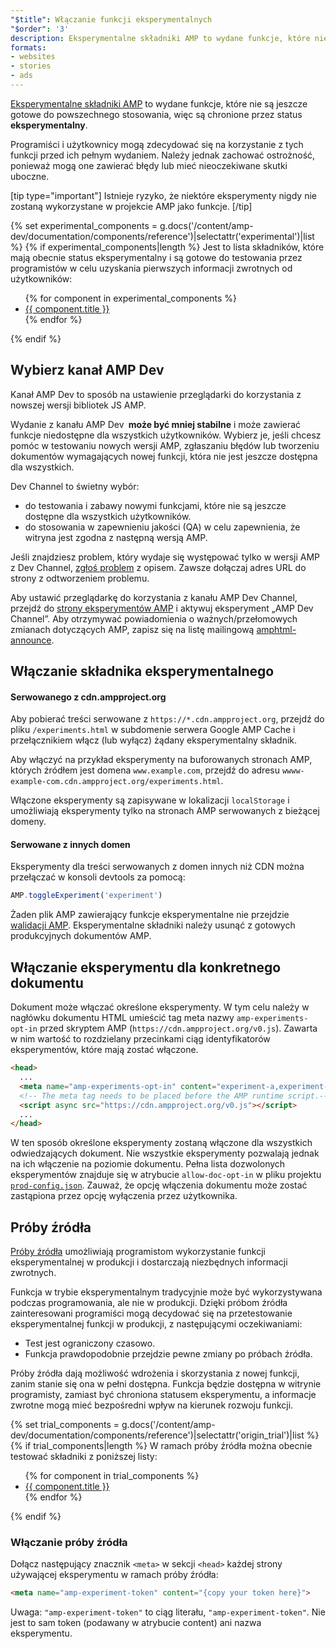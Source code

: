 ```yaml
---
"$title": Włączanie funkcji eksperymentalnych
"$order": '3'
description: Eksperymentalne składniki AMP to wydane funkcje, które nie są jeszcze gotowe do powszechnego stosowania, więc są chronione przez status eksperymentalny.
formats:
- websites
- stories
- ads
---
```


[Eksperymentalne składniki AMP](https://github.com/ampproject/amphtml/tree/master/tools/experiments) to wydane funkcje, które nie są jeszcze gotowe do powszechnego stosowania, więc są chronione przez status **eksperymentalny**.

Programiści i użytkownicy mogą zdecydować się na korzystanie z tych funkcji przed ich pełnym wydaniem. Należy jednak zachować ostrożność, ponieważ mogą one zawierać błędy lub mieć nieoczekiwane skutki uboczne.

[tip type="important"] Istnieje ryzyko, że niektóre eksperymenty nigdy nie zostaną wykorzystane w projekcie AMP jako funkcje. [/tip]

{% set experimental_components = g.docs('/content/amp-dev/documentation/components/reference')|selectattr('experimental')|list %} {% if experimental_components|length %} Jest to lista składników, które mają obecnie status eksperymentalny i są gotowe do testowania przez programistów w celu uzyskania pierwszych informacji zwrotnych od użytkowników:

<ul> {% for component in experimental_components %}   <li><a href="%7B%7B%20component.url.path%20%7D%7D">{{ component.title }}</a></li> {% endfor %} </ul> {% endif %}

## Wybierz kanał AMP Dev

Kanał AMP Dev to sposób na ustawienie przeglądarki do korzystania z nowszej wersji bibliotek JS AMP.

Wydanie z kanału AMP Dev **&nbsp;może być mniej stabilne** i może zawierać funkcje niedostępne dla wszystkich użytkowników. Wybierz je, jeśli chcesz pomóc w testowaniu nowych wersji AMP, zgłaszaniu błędów lub tworzeniu dokumentów wymagających nowej funkcji, która nie jest jeszcze dostępna dla wszystkich.

Dev Channel to świetny wybór:

- do testowania i zabawy nowymi funkcjami, które nie są jeszcze dostępne dla wszystkich użytkowników.
- do stosowania w zapewnieniu jakości (QA) w celu zapewnienia, że witryna jest zgodna z następną wersją AMP.

Jeśli znajdziesz problem, który wydaje się występować tylko w wersji AMP z Dev Channel, [zgłoś problem](https://github.com/ampproject/amphtml/issues/new) z opisem. Zawsze dołączaj adres URL do strony z odtworzeniem problemu.

Aby ustawić przeglądarkę do korzystania z kanału AMP Dev Channel, przejdź do [strony eksperymentów AMP](https://cdn.ampproject.org/experiments.html) i aktywuj eksperyment „AMP Dev Channel”. Aby otrzymywać powiadomienia o ważnych/przełomowych zmianach dotyczących AMP, zapisz się na listę mailingową [amphtml-announce](https://groups.google.com/forum/#!forum/amphtml-announce).

## Włączanie składnika eksperymentalnego

#### Serwowanego z cdn.ampproject.org

Aby pobierać treści serwowane z `https://*.cdn.ampproject.org`, przejdź do pliku `/experiments.html` w subdomenie serwera Google AMP Cache i przełącznikiem włącz (lub wyłącz) żądany eksperymentalny składnik.

Aby włączyć na przykład eksperymenty na buforowanych stronach AMP, których źródłem jest domena `www.example.com`, przejdź do adresu `wwww-example-com.cdn.ampproject.org/experiments.html`.

Włączone eksperymenty są zapisywane w lokalizacji `localStorage` i umożliwiają eksperymenty tylko na stronach AMP serwowanych z bieżącej domeny.

#### Serwowane z innych domen

Eksperymenty dla treści serwowanych z domen innych niż CDN można przełączać w konsoli devtools za pomocą:

```js
AMP.toggleExperiment('experiment')
```

Żaden plik AMP zawierający funkcje eksperymentalne nie przejdzie [walidacji AMP](validation-workflow/validate_amp.md). Eksperymentalne składniki należy usunąć z gotowych produkcyjnych dokumentów AMP.

## Włączanie eksperymentu dla konkretnego dokumentu

Dokument może włączać określone eksperymenty. W tym celu należy w nagłówku dokumentu HTML umieścić tag meta nazwy `amp-experiments-opt-in` przed skryptem AMP (`https://cdn.ampproject.org/v0.js`). Zawarta w nim wartość to rozdzielany przecinkami ciąg identyfikatorów eksperymentów, które mają zostać włączone.

```html
<head>
  ...
  <meta name="amp-experiments-opt-in" content="experiment-a,experiment-b">
  <!-- The meta tag needs to be placed before the AMP runtime script.-->
  <script async src="https://cdn.ampproject.org/v0.js"></script>
  ...
</head>
```

W ten sposób określone eksperymenty zostaną włączone dla wszystkich odwiedzających dokument. Nie wszystkie eksperymenty pozwalają jednak na ich włączenie na poziomie dokumentu. Pełna lista dozwolonych eksperymentów znajduje się w atrybucie `allow-doc-opt-in` w pliku projektu [`prod-config.json`](https://github.com/ampproject/amphtml/blob/master/build-system/global-configs/prod-config.json). Zauważ, że opcję włączenia dokumentu może zostać zastąpiona przez opcję wyłączenia przez użytkownika.

## Próby źródła

[Próby źródła](https://github.com/GoogleChrome/OriginTrials/blob/gh-pages/explainer.md) umożliwiają programistom wykorzystanie funkcji eksperymentalnej w produkcji i dostarczają niezbędnych informacji zwrotnych.

Funkcja w trybie eksperymentalnym tradycyjnie może być wykorzystywana podczas programowania, ale nie w produkcji. Dzięki próbom źródła zainteresowani programiści mogą decydować się na przetestowanie eksperymentalnej funkcji w produkcji, z następującymi oczekiwaniami:

- Test jest ograniczony czasowo.
- Funkcja prawdopodobnie przejdzie pewne zmiany po próbach źródła.

Próby źródła dają możliwość wdrożenia i skorzystania z nowej funkcji, zanim stanie się ona w pełni dostępna. Funkcja będzie dostępna w witrynie programisty, zamiast być chroniona statusem eksperymentu, a informacje zwrotne mogą mieć bezpośredni wpływ na kierunek rozwoju funkcji.

{% set trial_components = g.docs('/content/amp-dev/documentation/components/reference')|selectattr('origin_trial')|list %} {% if trial_components|length %} W ramach próby źródła można obecnie testować składniki z poniższej listy:

<ul> {% for component in trial_components %}   <li><a href="%7B%7B%20component.url.path%20%7D%7D">{{ component.title }}</a></li> {% endfor %} </ul> {% endif %}

### Włączanie próby źródła

Dołącz następujący znacznik `<meta>` w sekcji `<head>` każdej strony używającej eksperymentu w ramach próby źródła:

```html
<meta name="amp-experiment-token" content="{copy your token here}">
```

Uwaga: `"amp-experiment-token"` to ciąg literału, `"amp-experiment-token"`. Nie jest to sam token (podawany w atrybucie content) ani nazwa eksperymentu.
